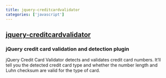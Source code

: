 ```yaml
---
title: jquery-creditcardvalidator
categories: ['javascript']
---
```

## [jquery-creditcardvalidator](https://github.com/PawelDecowski/jquery-creditcardvalidator)

### jQuery credit card validation and detection plugin


jQuery Credit Card Validator detects and validates credit card numbers. It’ll tell you the detected credit card type and whether the number length and Luhn checksum are valid for the type of card.
